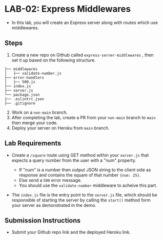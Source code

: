 # LAB-02: Express Middlewares

- In this lab, you will create an Express server along with routes which use middlewares.

## Steps
1. Create a new repo on Github called `express-server-middlewares` , then set it up based on the following structure.
    
```text
├── middlewares
│   ├── validate-number.js
├── error-handlers
│   ├── 500.js
├── index.js
├── server.js
└── package.json
├── .eslintrc.json
├── .gitignore
```
2. Work on a `non-main` branch.
3. After completing the lab, create a PR from your `non-main` branch to `main` then merge your code.
4. Deploy your server on Heroku from `main` branch.

## Lab Requirements

- Create a `/square` route using GET method within your `server.js` that expects a query number from the user with a "num" property.
    - If "num" is a number then output JSON string to the client side as response and contains the square of that number `{num: 25}`.
    - Else send a `500` error message.
    - You should use the `validate-number` middleware to acheive this part.

- The `index.js` file is the entry point to the `server.js` file, which should be responsible of starting the server by calling the `start()` method form your server as demonstrated in the demo. 

## Submission Instructions

- Submit your Github repo link and the deployed Heroku link.

